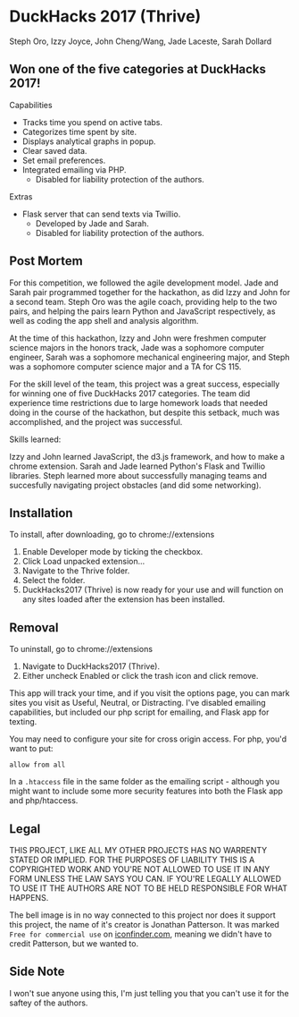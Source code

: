 # DuckHacks 2017 (Thrive)
Steph Oro, Izzy Joyce, John Cheng/Wang, Jade Laceste, Sarah Dollard

## Won one of the five categories at DuckHacks 2017!

Capabilities
+ Tracks time you spend on active tabs.
+ Categorizes time spent by site.
+ Displays analytical graphs in popup.
+ Clear saved data.
+ Set email preferences.
+ Integrated emailing via PHP.
    - Disabled for liability protection of the authors.

Extras
+ Flask server that can send texts via Twillio.
    - Developed by Jade and Sarah.
    - Disabled for liability protection of the authors.
		
## Post Mortem

For this competition, we followed the agile development model. Jade and Sarah pair programmed together for the hackathon, as did Izzy and John for a second team. Steph Oro was the agile coach, providing help to the two pairs, and helping the pairs learn Python and JavaScript respectively, as well as coding the app shell and analysis algorithm.

At the time of this hackathon, Izzy and John were freshmen computer science majors in the honors track, Jade was a sophomore computer engineer, Sarah was a sophomore mechanical engineering major, and Steph was a sophomore computer science major and a TA for CS 115.

For the skill level of the team, this project was a great success, especially for winning one of five DuckHacks 2017 categories. The team did experience time restrictions due to large homework loads that needed doing in the course of the hackathon, but despite this setback, much was accomplished, and the project was successful.

Skills learned:

Izzy and John learned JavaScript, the d3.js framework, and how to make a chrome extension. Sarah and Jade learned Python's Flask and Twillio libraries. Steph learned more about successfully managing teams and succesfully navigating project obstacles (and did some networking).

## Installation

To install, after downloading, go to chrome://extensions 
1) Enable Developer mode by ticking the checkbox.
2) Click Load unpacked extension...
3) Navigate to the Thrive folder.
4) Select the folder.
5) DuckHacks2017 (Thrive) is now ready for your use and will
function on any sites loaded after the extension has
been installed.

## Removal

To uninstall, go to chrome://extensions
1) Navigate to DuckHacks2017 (Thrive).
2) Either uncheck Enabled or click the trash icon
and click remove.

This app will track your time, and if you visit the options page, you can mark sites you visit as Useful, Neutral, or Distracting. I've disabled emailing capabilities, but included our php script for emailing, and Flask app for texting. 

You may need to configure your site for cross origin access. For php, you'd want to put:

    allow from all

In a `.htaccess` file in the same folder as the emailing script - although you might want to include some more security features into both the Flask app and php/htaccess.

## Legal

THIS PROJECT, LIKE ALL MY OTHER PROJECTS HAS NO WARRENTY STATED OR IMPLIED. FOR THE PURPOSES OF LIABILITY THIS IS A COPYRIGHTED WORK AND YOU'RE NOT ALLOWED TO USE IT IN ANY FORM UNLESS THE LAW SAYS YOU CAN. IF YOU'RE LEGALLY ALLOWED TO USE IT THE AUTHORS ARE NOT TO BE HELD RESPONSIBLE FOR WHAT HAPPENS.

The bell image is in no way connected to this project nor does it support this project, the name of it's creator is Jonathan Patterson. It was marked `Free for commercial use` on [iconfinder.com](iconfinder.com), meaning we didn't have to credit Patterson, but we wanted to.

## Side Note

I won't sue anyone using this, I'm just telling you that you can't use it for the saftey of the authors.
